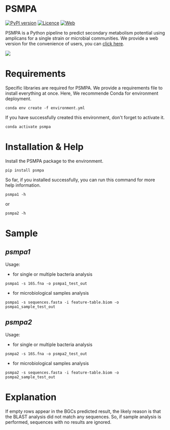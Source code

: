 # PSMPA

[![PyPI version](https://img.shields.io/badge/pypi%20package-1.1.1-brightgreen)](https://pypi.org/project/psmpa/) [![Licence](https://img.shields.io/badge/licence-GPLv3-blue)](https://opensource.org/licenses/GPL-3.0/) [![Web](https://img.shields.io/badge/version-web-red)](https://www.psmpa.net)

PSMPA is a Python pipeline to predict secondary metabolism potential using amplicans  for a single strain or microbial communities. We provide a web version for the convenience of users, you can [click here](https://www.psmpa.net/analysis).

![]( https://cdn.jsdelivr.net/gh/BioGavin/Pic/imgpsmpa_logo2.png)

# Requirements

Specific libraries are required for PSMPA. We provide a requirements file to install everything at once.
Here, We recommende Conda for environment deployment.

```shell
conda env create -f environment.yml
```
If you have successfully created this environment, don't forget to activate it.
```shell
conda activate psmpa
```

# Installation & Help
Install the PSMPA package to the environment.
```shell
pip install psmpa
```
So far, if you installed successfully, you can run this command for more help information.
```shell
psmpa1 -h
```
or
```shell
psmpa2 -h
```

# Sample
## *psmpa1*

Usage:
- for single or multiple bacteria analysis
```shell
psmpa1 -s 16S.fna -o psmpa1_test_out
```

- for microbiological samples analysis
```shell
psmpa1 -s sequences.fasta -i feature-table.biom -o psmpa1_sample_test_out
```


## *psmpa2*
Usage:
- for single or multiple bacteria analysis
```shell
psmpa2 -s 16S.fna -o psmpa2_test_out
```

- for microbiological samples analysis
```shell
psmpa2 -s sequences.fasta -i feature-table.biom -o psmpa2_sample_test_out
```



# Explanation

If empty rows appear in the BGCs predicted result, the likely reason is that the BLAST analysis did not match any sequences. So, if sample analysis is performed, sequences with no results are ignored.

